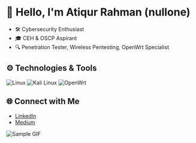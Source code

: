 # 👋 Hello, I'm Atiqur Rahman (nullone)

- 🛠 Cybersecurity Enthusiast
- 🎓 CEH & OSCP Aspirant
- 🔍 Penetration Tester, Wireless Pentesting, OpenWrt Specialist

## ⚙️ Technologies & Tools
![Linux](https://img.shields.io/badge/Linux-FCC624?style=flat-square&logo=linux&logoColor=black)
![Kali Linux](https://img.shields.io/badge/Kali_Linux-557C94?style=flat-square&logo=kalilinux&logoColor=white)
![OpenWrt](https://img.shields.io/badge/-OpenWrt-FF4500?style=flat-square&logo=openwrt&logoColor=white)



## 🌐 Connect with Me
- [LinkedIn](https://www.linkedin.com/in/your-profile)
- [Medium](https://medium.com/@atiqur.rahman.nullone)

![Sample GIF](https://camo.githubusercontent.com/e3ef5fa76a01a22b514cd93efab4206f3660293942234a54f62a9eb53927dbf2/68747470733a2f2f312e62702e626c6f6773706f742e636f6d2f2d6c4b4a4b707165383579342f5856565972392d574852492f414141414141414142394d2f2d683234352d46672d6e59625a71764f30525630746c6668785138737176456177434c63424741732f73313630302f53616d706c65722e676966)
